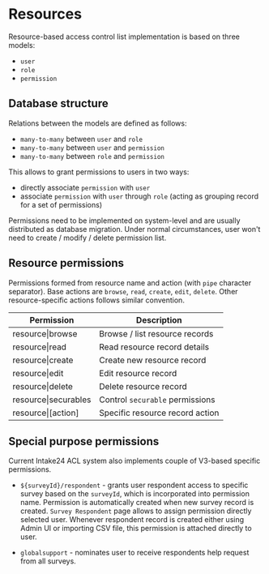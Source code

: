 # Resources

Resource-based access control list implementation is based on three models:

- `user`
- `role`
- `permission`

## Database structure

Relations between the models are defined as follows:

- `many-to-many` between `user` and `role`
- `many-to-many` between `user` and `permission`
- `many-to-many` between `role` and `permission`

This allows to grant permissions to users in two ways:

- directly associate `permission` with `user`
- associate `permission` with `user` through `role` (acting as grouping record for a set of permissions)

Permissions need to be implemented on system-level and are usually distributed as database migration. Under normal circumstances, user won't need to create / modify / delete permission list.

## Resource permissions

Permissions formed from resource name and action (with `pipe` character separator). Base actions are `browse`, `read`, `create`, `edit`, `delete`. Other resource-specific actions follows similar convention.

| Permission           | Description                     |
| -------------------- | ------------------------------- |
| resource\|browse     | Browse / list resource records  |
| resource\|read       | Read resource record details    |
| resource\|create     | Create new resource record      |
| resource\|edit       | Edit resource record            |
| resource\|delete     | Delete resource record          |
| resource\|securables | Control `securable` permissions |
| resource\|[action]   | Specific resource record action |

## Special purpose permissions

Current Intake24 ACL system also implements couple of V3-based specific permissions.

- `${surveyId}/respondent` - grants user respondent access to specific survey based on the `surveyId`, which is incorporated into permission name. Permission is automatically created when new survey record is created. `Survey Respondent` page allows to assign permission directly selected user. Whenever respondent record is created either using Admin UI or importing CSV file, this permission is attached directly to user.

- `globalsupport` - nominates user to receive respondents help request from all surveys.
